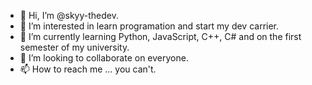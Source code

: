 - 👋 Hi, I’m @skyy-thedev.
- 👀 I’m interested in learn programation and start my dev carrier.
- 🌱 I’m currently learning Python, JavaScript, C++, C# and on the first semester of my university.
- 💞️ I’m looking to collaborate on everyone.
- 📫 How to reach me ... you can't.

<!---
skyy-thedev/skyy-thedev is a ✨ special ✨ repository because its `README.md` (this file) appears on your GitHub profile.
You can click the Preview link to take a look at your changes.
--->
